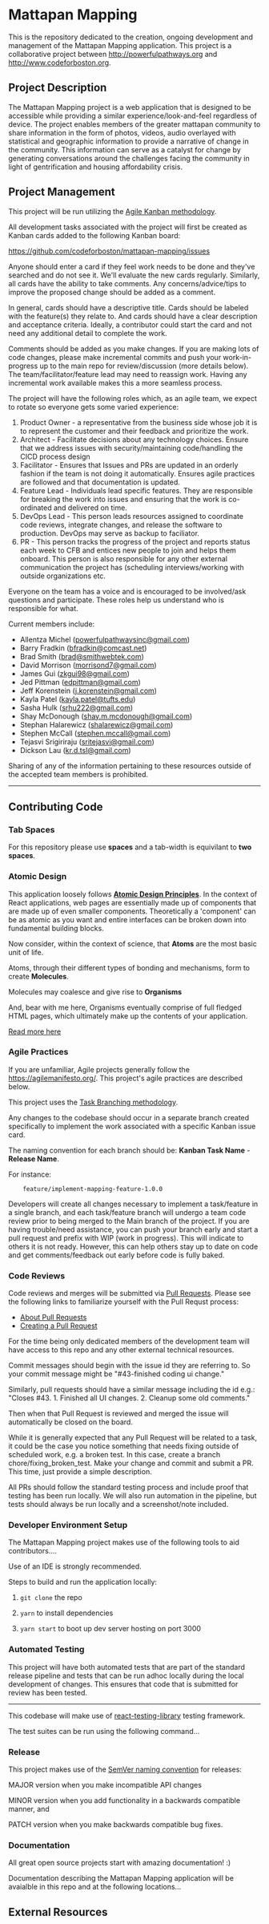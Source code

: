 # Mattapan Mapping

This is the repository dedicated to the creation, ongoing development and management of the Mattapan Mapping application. This project is a collaborative project between http://powerfulpathways.org and http://www.codeforboston.org.

## Project Description

The Mattapan Mapping project is a web application that is designed to be accessible while providing a similar experience/look-and-feel regardless of device. The project enables members of the greater mattapan community to share information in the form of photos, videos, audio overlayed with statistical and geographic information to provide a narrative of change in the community. This information can serve as a catalyst for change by generating conversations around the challenges facing the community in light of gentrification and housing affordability crisis.

## Project Management

This project will be run utilizing the [Agile Kanban methodology](https://www.atlassian.com/agile/kanban).

All development tasks associated with the project will first be created as Kanban cards added to the following Kanban board:

https://github.com/codeforboston/mattapan-mapping/issues


Anyone should enter a card if they feel work needs to be done and they've searched and do not see it. We'll evaluate the new cards regularly. Similarly, all cards have the ability to take comments. Any concerns/advice/tips to improve the proposed change should be added as a comment. 

In general, cards should have a descriptive title. Cards should be labeled with the feature(s) they relate to. And cards should have a clear description and acceptance criteria. Ideally, a contributor could start the card and not need any additional detail to complete the work. 

Comments should be added as you make changes. If you are making lots of code changes, please make incremental commits and push your work-in-progress up to the main repo for review/discussion (more details below). The team/facilitator/feature lead may need to reassign work. Having any incremental work available makes this a more seamless process.

The project will have the following roles which, as an agile team, we expect to rotate so everyone gets some varied experience:

1. Product Owner - a representative from the business side whose job it is to represent the customer and their feedback and prioritize the work.
2. Architect - Facilitate decisions about any technology choices. Ensure that we address issues with security/maintaining code/handling the CICD process design
3. Facilitator - Ensures that Issues and PRs are updated in an orderly fashion if the team is not doing it automatically. Ensures agile practices are followed and that documentation is updated. 
4. Feature Lead - Individuals lead specific features. They are responsible for breaking the work into issues and ensuring that the work is co-ordinated and delivered on time.
5. DevOps Lead - This person leads resources assigned to coordinate code reviews, integrate changes, and release the software to production. DevOps may serve as backup to faciliator.
6. PR - This person tracks the progress of the project and reports status each week to CFB and entices new people to join and helps them onboard. This person is also responsible for any other external communication the project has (scheduling interviews/working with outside organizations etc.

Everyone on the team has a voice and is encouraged to be involved/ask questions and participate. These roles help us understand who is responsible for what.  


Current members include:

- Allentza Michel (powerfulpathwaysinc@gmail.com)
- Barry Fradkin (bfradkin@comcast.net)
- Brad Smith (brad@smithwebtek.com)
- David Morrison (morrisond7@gmail.com)
- James Gui (zkgui98@gmail.com)
- Jed Pittman (edpittman@gmail.com)
- Jeff Korenstein (j.korenstein@gmail.com)
- Kayla Patel (kayla.patel@tufts.edu)
- Sasha Hulk (srhu222@gmail.com)
- Shay McDonough (shay.m.mcdonough@gmail.com)
- Stephan Halarewicz (shalarewicz@gmail.com)
- Stephen McCall (stephen.mccall@gmail.com)
- Tejasvi Srigiriraju (sritejasvi@gmail.com)
- Dickson Lau (kr.d.tsl@gmail.com)

Sharing of any of the information pertaining to these resources outside of the accepted team members is prohibited.

-----
## Contributing Code

### Tab Spaces
For this repository please use **spaces** and a tab-width is equivilant to **two spaces**.

### Atomic Design
This application loosely follows [**Atomic Design Principles**](https://bradfrost.com/blog/post/atomic-web-design/). In the context of React applications, web pages are essentially made up of components that are made up of even smaller components. Theoretically a 'component' can be as atomic as you want and entire interfaces can be broken down into fundamental building blocks.

Now consider, within the context of science, that **Atoms** are the most basic unit of life.

Atoms, through their different types of bonding and mechanisms, form to create **Molecules**.

Molecules may coalesce and give rise to **Organisms**

And, bear with me here, Organisms eventually comprise of full fledged HTML pages, which ultimately make up the contents of your application.

[Read more here](https://bradfrost.com/blog/post/atomic-web-design/)

### Agile Practices
If you are unfamiliar, Agile projects generally follow the https://agilemanifesto.org/. This project's agile practices are described below.

This project uses the [Task Branching methodology](https://www.atlassian.com/agile/software-development/branching).

Any changes to the codebase should occur in a separate branch created specifically to implement the work associated with a specific Kanban issue card.

The naming convention for each branch should be: **Kanban Task Name** - **Release Name**.

For instance: 

        feature/implement-mapping-feature-1.0.0
        

Developers will create all changes necessary to implement a task/feature in a single branch, and each task/feature branch 
will undergo a team code review prior to being merged to the Main branch of the project. If you are having trouble/need assistance, you can push your branch early and start a pull request and prefix with WIP (work in progress). This will indicate to others it is not ready. However, this can help others stay up to date on code and get comments/feedback out early before code is fully baked.

### Code Reviews
Code reviews and merges will be submitted via [Pull Requests](https://github.com/features/code-review/).
Please see the following links to familiarize yourself with the Pull Requst process:

* [About Pull Requests](https://docs.github.com/en/free-pro-team@latest/github/collaborating-with-issues-and-pull-requests/about-pull-requests)
* [Creating a Pull Request](https://docs.github.com/en/free-pro-team@latest/github/collaborating-with-issues-and-pull-requests/creating-a-pull-request)

For the time being only dedicated members of the development team will have access to this repo and any other external technical resources.

Commit messages should begin with the issue id they are referring to. So your commit message might be "#43-finished coding ui change."

Similarly, pull requests should have a similar message including the id e.g.:
"Closes #43. 1. Finished all UI changes. 2. Cleanup some old comments."

Then when that Pull Request is reviewed and merged the issue will automatically be closed on the board.

While it is generally expected that any Pull Request will be related to a task, it could be the case you notice something that needs fixing outside of scheduled work, e.g. a broken test. In this case, create a branch chore/fixing_broken_test. Make your change and commit and submit a PR. This time, just provide a simple description. 

All PRs should follow the standard testing process and include proof that testing has been run locally. We will also run automation in the pipeline, but tests should always be run locally and a screenshot/note included. 

### Developer Environment Setup

The Mattapan Mapping project makes use of the following tools to aid contributors....

Use of an IDE is strongly recommended.

Steps to build and run the application locally:

1. `git clone` the repo

2. `yarn` to install dependencies 
        
3. `yarn start` to boot up dev server hosting on port 3000

### Automated Testing
This project will have both automated tests that are part of the standard release pipeline and
tests that can be run adhoc locally during the local development of changes. This ensures that code that is submitted for review has been tested.

-----
This codebase will make use of [react-testing-library](https://testing-library.com/docs/react-testing-library/intro/) testing framework. 

The test suites can be run using the following command...

### Release

This project makes use of the [SemVer naming convention](https://semver.org/) for releases:

MAJOR version when you make incompatible API changes

MINOR version when you add functionality in a backwards compatible manner, and

PATCH version when you make backwards compatible bug fixes.

### Documentation

All great open source projects start with amazing documentation! :)

Documentation describing the Mattapan Mapping application will be avaialble in this repo and at the following locations...

## External Resources
